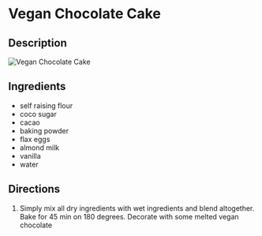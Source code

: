# Vegan Chocolate Cake

## Description
![Vegan Chocolate Cake](https://www.themealdb.com/images/media/meals/qxutws1486978099.jpg "Vegan Chocolate Cake")

## Ingredients
- self raising flour
- coco sugar
- cacao
- baking powder
- flax eggs
- almond milk
- vanilla
- water

## Directions
1. Simply mix all dry ingredients with wet ingredients and blend altogether. Bake for 45 min on 180 degrees. Decorate with some melted vegan chocolate 
